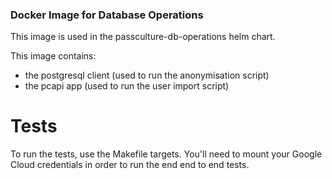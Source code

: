 ### Docker Image for Database Operations

This image is used in the passculture-db-operations helm chart.

This image contains:
- the postgresql client (used to run the anonymisation script)
- the pcapi app (used to run the user import script)

# Tests

To run the tests, use the Makefile targets. You'll need to mount your Google Cloud credentials in order to run the end
end to end tests.